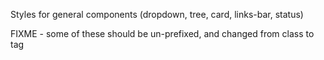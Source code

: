 Styles for general components (dropdown, tree, card, links-bar, status)

FIXME - some of these should be un-prefixed, and changed from class to tag